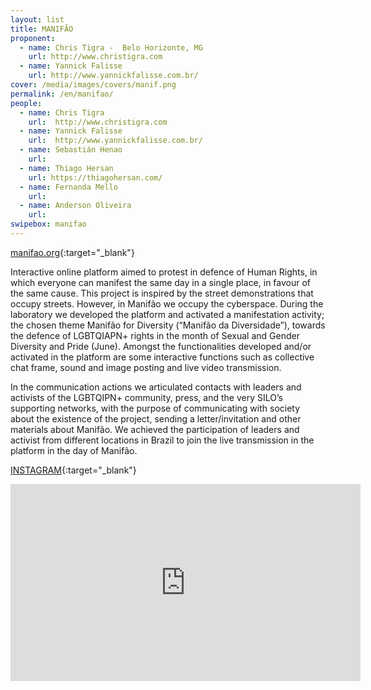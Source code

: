 ```yaml
---
layout: list
title: MANIFÃO 
proponent:
  - name: Chris Tigra -  Belo Horizonte, MG
    url: http://www.christigra.com
  - name: Yannick Falisse
    url: http://www.yannickfalisse.com.br/
cover: /media/images/covers/manif.png
permalink: /en/manifao/
people:
  - name: Chris Tigra
    url:  http://www.christigra.com
  - name: Yannick Falisse
    url:  http://www.yannickfalisse.com.br/
  - name: Sebastián Henao
    url:   
  - name: Thiago Hersan
    url: https://thiagohersan.com/
  - name: Fernanda Mello
    url:
  - name: Anderson Oliveira
    url:
swipebox: manifao
---
```


[manifao.org](https://manifao.org){:target="_blank"}
  
Interactive online platform aimed to protest in defence of Human Rights, in which everyone can manifest the same day in a single place, in favour of the same cause. This project is inspired by the street demonstrations that occupy streets. However, in Manifão we occupy the cyberspace. During the laboratory we developed the platform and activated a manifestation activity; the chosen theme Manifão for Diversity (“Manifão da Diversidade”), towards the defence of LGBTQIAPN+ rights in the month of Sexual and Gender Diversity and Pride (June). Amongst the functionalities developed and/or activated in the platform are some interactive functions such as collective chat frame, sound and image posting and live video transmission.
  
In the communication actions we articulated contacts with leaders and activists of the LGBTQIPN+ community, press, and the very SILO’s supporting networks, with the purpose of communicating with society about the existence of the project, sending a letter/invitation and other materials about Manifão. We achieved the participation of leaders and activist from different locations in Brazil to join the live transmission in the platform in the day of Manifão.

[INSTAGRAM](https://www.instagram.com/manifao/){:target="_blank"}


<div class="video-wrapper video-wrapper-16x9">
<iframe width="560" height="315" src="https://www.youtube.com/embed/vAt2K0fKtBA" frameborder="0" allow="accelerometer; autoplay; encrypted-media; gyroscope; picture-in-picture" allowfullscreen></iframe>
</div>